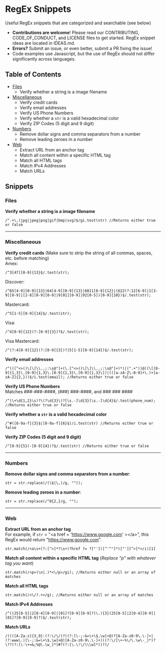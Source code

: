 # RegEx Snippets
Useful RegEx snippets that are categorized and searchable (see below)
* **Contributions are welcome**! Please read our CONTRIBUTING, CODE_OF_CONDUCT, and LICENSE files to get started. RegEx snippet ideas are located in IDEAS.md.
* **Errors?** Submit an issue, or even better, submit a PR fixing the issue!
* Code examples use Javascript, but the use of RegEx should not differ significantly across languages.

## Table of Contents

* [Files](#files)
  * Verify whether a string is a image filename
* [Miscellaneous](#miscellaneous)
  * Verify credit cards
  * Verify email addresses
  * Verify US Phone Numbers
  * Verify whether a `str` is a valid hexadecimal color
  * Verify ZIP Codes (5 digit and 9 digit)
* [Numbers](#numbers)
  * Remove dollar signs and comma separators from a number
  * Remove leading zeroes in a number
* [Web](#web)
  * Extract URL from an anchor tag
  * Match all content within a specific HTML tag
  * Match all HTML tags
  * Match IPv4 Addresses
  * Match URLs

## Snippets

### Files <a name="files"></a>
**Verify whether a string is a image filename**
```
/^.+\.(jpg|jpeg|png|gif|bmp|svg)$/gi.test(str) //Returns either true or false
```

---

### Miscellaneous <a name="miscellaneous"></a>
**Verify credit cards** (Make sure to strip the string of all commas, spaces, etc. before matching)  
Amex: 
```
/^3[47][0-9]{13}$/.test(str);
```

Discover: 
```
/^65[4-9][0-9]{13}|64[4-9][0-9]{13}|6011[0-9]{12}|(622(?:12[6-9]|1[3-9][0-9]|[2-8][0-9][0-9]|9[01][0-9]|92[0-5])[0-9]{10})$/.test(str);
```

Mastercard: 
```
/^5[1-5][0-9]{14}$/.test(str);
```

Visa: 
```
/^4[0-9]{12}(?:[0-9]{3})?$/.test(str);
```

Visa Mastercard: 
```
/^(?:4[0-9]{12}(?:[0-9]{3})?|5[1-5][0-9]{14})$/.test(str);
```

**Verify email addresses**
```
/^(([^<>()\[\]\\.,;:\s@"]+(\.[^<>()\[\]\\.,;:\s@"]+)*)|(".+"))@((\[[0-9]{1,3}\.[0-9]{1,3}\.[0-9]{1,3}\.[0-9]{1,3}\])|(([a-zA-Z\-0-9]+\.)+[a-zA-Z]{2,}))$/i.test(email); //Returns either true or false
```

**Verify US Phone Numbers**  
Matches ###-###-####, (###) ###-####, and ### ### ####
```
/^(\+\d{1,2}\s)?\(?\d{3}\)?[\s.-]\d{3}[\s.-]\d{4}$/.test(phone_num); //Returns either true or false
```

**Verify whether a `str` is a valid hexadecimal color**
```
/^#([0-9a-f]{3}$|[0-9a-f]{6}$)/i.test(str) //Returns either true or false
```

**Verify ZIP Codes (5 digit and 9 digit)**
```
/^[0-9]{5}(-[0-9]{4})?$/.test(str) //Returns either true or false
```

---

### Numbers <a name="numbers"></a>

**Remove dollar signs and comma separators from a number**:
```
str = str.replace(/(\$|\,)/g, ""));
```

**Remove leading zeroes in a number**:    
```
str = str.replace(/^0{2,}/g, "");
```

---

### Web <a name="web"></a>

**Extract URL from an anchor tag**  
For example, if `str` = "&lt;a href = 'https://www.google.com' &gt;&lt;/a&gt;", this RegEx would return "https://www.google.com".  

```
str.match(/<a\s+(?:[^>]*?\s+)?href ?= ?["']([^'^"]*)["'][^>]*>/i)[1] 
```

**Match all content within a specific HTML tag** (*Replace "p" with whatever tag you want*)
```
str.match(/<p>(\n|.)*<\/p>/gi); //Returns either null or an array of matches
```

**Match all HTML tags**
```
str.match(/<\/?.+>/g); //Returns either null or an array of matches
```

**Match IPv4 Addresses**
```
/^((25[0-5]|2[0-4][0-9]|[01]?[0-9][0-9]?)\.){3}(25[0-5]|2[0-4][0-9]|[01]?[0-9][0-9]?)$/.test(str);
```

**Match URLs**
```
/((([A-Za-z]{3,9}:(?:\/\/)?)(?:[\-;:&=\+\$,\w]+@)?[A-Za-z0-9\.\-]+|(?:www\.|[\-;:&=\+\$,\w]+@)[A-Za-z0-9\.\-]+)((?:\/[\+~%\/\.\w\-_]*)?\??(?:[\-\+=&;%@\.\w_]*)#?(?:[\.\!\/\\\w]*))?)/
```

